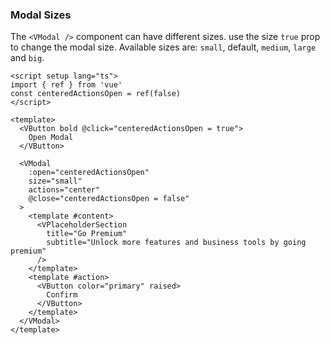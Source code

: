 ### Modal Sizes

The `<VModal />` component can have different sizes. use the size `true`
prop to change the modal size. Available sizes are: `small`, default,
`medium`, `large` and `big`.

<!--code-->

```vue
<script setup lang="ts">
import { ref } from 'vue'
const centeredActionsOpen = ref(false)
</script>

<template>
  <VButton bold @click="centeredActionsOpen = true">
    Open Modal
  </VButton>

  <VModal
    :open="centeredActionsOpen"
    size="small"
    actions="center"
    @close="centeredActionsOpen = false"
  >
    <template #content>
      <VPlaceholderSection
        title="Go Premium"
        subtitle="Unlock more features and business tools by going premium"
      />
    </template>
    <template #action>
      <VButton color="primary" raised>
        Confirm
      </VButton>
    </template>
  </VModal>
</template>
```

<!--/code-->
